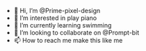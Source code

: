 - 👋 Hi, I’m @Prime-pixel-design
- 👀 I’m interested in play piano
- 🌱 I’m currently learning swimming
- 💞️ I’m looking to collaborate on @Prompt-bit
- 📫 How to reach me make this like me

<!---
Prime-pixel-design/Prime-pixel-design is a ✨ special ✨ repository because its `README.md` (this file) appears on your GitHub profile.
You can click the Preview link to take a look at your changes.
--->
